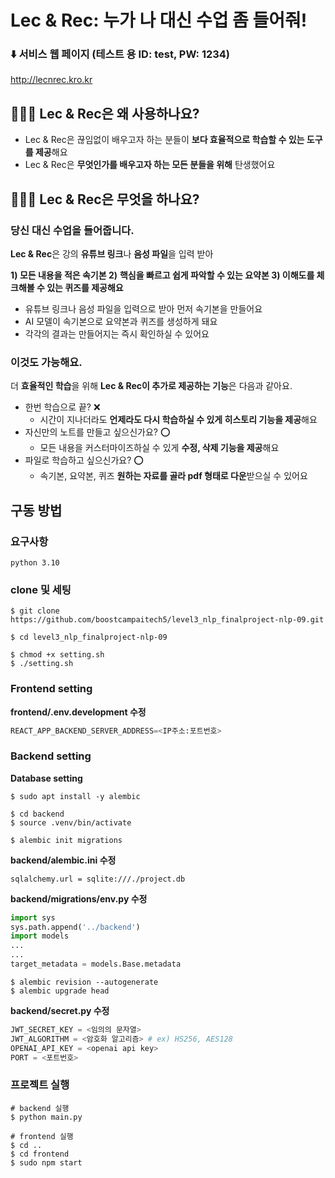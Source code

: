 # Lec & Rec: 누가 나 대신 수업 좀 들어줘!

### ⬇️ 서비스 웹 페이지 (테스트 용 ID: test, PW: 1234)
http://lecnrec.kro.kr

## 🤷🏻‍♂️ Lec & Rec은 왜 사용하나요?

- Lec & Rec은 끊임없이 배우고자 하는 분들이 **보다 효율적으로 학습할 수 있는 도구를 제공**해요
- Lec & Rec은 **무엇인가를 배우고자 하는 모든 분들을 위해** 탄생했어요

## 🤷🏻‍♀️ Lec & Rec은 무엇을 하나요?

### 당신 대신 수업을 들어줍니다.

**Lec & Rec**은 강의 **유튜브 링크**나 **음성 파일**을 입력 받아

**1) 모든 내용을 적은 속기본
2)** **핵심을 빠르고 쉽게 파악할 수 있는 요약본
3) 이해도를 체크해볼 수 있는 퀴즈를 제공해요**

- 유튜브 링크나 음성 파일을 입력으로 받아 먼저 속기본을 만들어요
- AI 모델이 속기본으로 요약본과 퀴즈를 생성하게 돼요
- 각각의 결과는 만들어지는 즉시 확인하실 수 있어요

### 이것도 가능해요.

더 **효율적인 학습**을 위해 **Lec & Rec이 추가로 제공하는 기능**은 다음과 같아요.

- 한번 학습으로 끝? ❌
    - 시간이 지나더라도 **언제라도 다시 학습하실 수 있게 히스토리 기능을 제공**해요
- 자신만의 노트를 만들고 싶으신가요? ⭕
    - 모든 내용을 커스터마이즈하실 수 있게 **수정, 삭제 기능을 제공**해요
- 파일로 학습하고 싶으신가요? ⭕
    - 속기본, 요약본, 퀴즈 **원하는 자료를 골라 pdf 형태로 다운**받으실 수 있어요

## 구동 방법
### 요구사항
`python 3.10`
### clone 및 세팅
```shell
$ git clone https://github.com/boostcampaitech5/level3_nlp_finalproject-nlp-09.git

$ cd level3_nlp_finalproject-nlp-09

$ chmod +x setting.sh
$ ./setting.sh
```

### Frontend setting

**frontend/.env.development 수정**

```python
REACT_APP_BACKEND_SERVER_ADDRESS=<IP주소:포트번호>
```

### Backend setting

**Database setting**

```shell
$ sudo apt install -y alembic

$ cd backend
$ source .venv/bin/activate

$ alembic init migrations
```

**backend/alembic.ini 수정**

```text
sqlalchemy.url = sqlite:///./project.db
```

**backend/migrations/env.py 수정**

```python
import sys
sys.path.append('../backend')
import models
...
...
target_metadata = models.Base.metadata
```

```shell
$ alembic revision --autogenerate
$ alembic upgrade head
```

**backend/secret.py 수정**

```python
JWT_SECRET_KEY = <임의의 문자열>
JWT_ALGORITHM = <암호화 알고리즘> # ex) HS256, AES128
OPENAI_API_KEY = <openai api key>
PORT = <포트번호>
```

### 프로젝트 실행

```shell
# backend 실행
$ python main.py

# frontend 실행
$ cd ..
$ cd frontend
$ sudo npm start
```